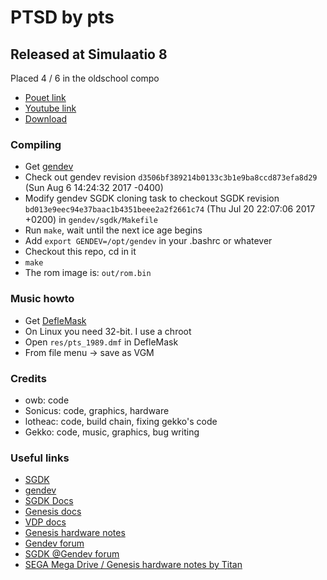 # PTSD by pts #
## Released at Simulaatio 8

Placed 4 / 6 in the oldschool compo

* [Pouet link](http://www.pouet.net/prod.php?which=76304)
* [Youtube link](https://www.youtube.com/watch?v=a-dsYxuuVTw)
* [Download](https://github.com/pts-demos/ptsd/releases/download/1.0/ptsd.bin)

### Compiling

* Get [gendev](https://github.com/kubilus1/gendev)
* Check out gendev revision `d3506bf389214b0133c3b1e9ba8ccd873efa8d29` (Sun Aug 6 14:24:32 2017 -0400)
* Modify gendev SGDK cloning task to checkout SGDK revision `bd013e9eec94e37baac1b4351beee2a2f2661c74` (Thu Jul 20 22:07:06 2017 +0200) in `gendev/sgdk/Makefile`
* Run `make`, wait until the next ice age begins
* Add `export GENDEV=/opt/gendev` in your .bashrc or whatever
* Checkout this repo, cd in it
* `make`
* The rom image is: `out/rom.bin`

### Music howto

* Get [DefleMask](http://www.deflemask.com/)
* On Linux you need 32-bit. I use a chroot
* Open `res/pts_1989.dmf` in DefleMask
* From file menu -> save as VGM

### Credits

* owb: code
* Sonicus: code, graphics, hardware
* lotheac: code, build chain, fixing gekko's code
* Gekko: code, music, graphics, bug writing

### Useful links ###
* [SGDK](https://github.com/Stephane-D/SGDK)
* [gendev](https://github.com/kubilus1/gendev)
* [SGDK Docs](https://jerenevalainen.fi/~sonicus/sgdk/doc/)
* [Genesis docs](https://emu-docs.org/Genesis/sega2f.htm)
* [VDP docs](https://emudocs.org/Genesis/Graphics/genvdp.txt)
* [Genesis hardware notes](https://emu-docs.org/Genesis/gen-hw.txt)
* [Gendev forum](http://gendev.spritesmind.net/forum/)
* [SGDK @Gendev forum](http://gendev.spritesmind.net/forum/viewforum.php?f=19)
* [SEGA Mega Drive / Genesis hardware notes by Titan](https://docs.google.com/document/d/1ST9GbFfPnIjLT5loytFCm3pB0kWQ1Oe34DCBBV8saY8/pub)

